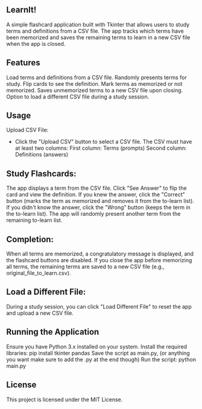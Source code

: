 ## LearnIt!
A simple flashcard application built with Tkinter that allows users to study terms and definitions from a CSV file.
The app tracks which terms have been memorized and saves the remaining terms to learn in a new CSV file when the app is closed.

## Features
Load terms and definitions from a CSV file.
Randomly presents terms for study.
Flip cards to see the definition.
Mark terms as memorized or not memorized.
Saves unmemorized terms to a new CSV file upon closing.
Option to load a different CSV file during a study session.
## Usage
Upload CSV File:
- Click the "Upload CSV" button to select a CSV file.
The CSV must have at least two columns:
First column: Terms (prompts)
Second column: Definitions (answers)
## Study Flashcards:
The app displays a term from the CSV file.
Click "See Answer" to flip the card and view the definition.
If you knew the answer, click the "Correct" button (marks the term as memorized and removes it from the to-learn list).
If you didn't know the answer, click the "Wrong" button (keeps the term in the to-learn list).
The app will randomly present another term from the remaining to-learn list.
## Completion:
When all terms are memorized, a congratulatory message is displayed, and the flashcard buttons are disabled.
If you close the app before memorizing all terms, the remaining terms are saved to a new CSV file (e.g., original_file_to_learn.csv).
## Load a Different File:
During a study session, you can click "Load Different File" to reset the app and upload a new CSV file.
## Running the Application
Ensure you have Python 3.x installed on your system.
Install the required libraries:
pip install tkinter pandas
Save the script as main.py, (or anything you want make sure to add the .py at the end though)
Run the script:
python main.py

## License
This project is licensed under the MIT License.
